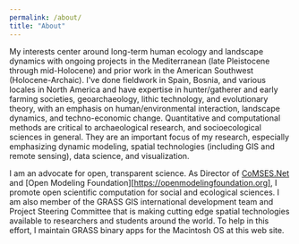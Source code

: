 ```yaml
---
permalink: /about/
title: "About"
---
```

My interests center around long-term human ecology and landscape dynamics with ongoing projects in the Mediterranean (late Pleistocene through mid-Holocene) and prior work in the American Southwest (Holocene-Archaic). I've done fieldwork in Spain, Bosnia, and various locales in North America and have expertise in hunter/gatherer and early farming societies, geoarchaeology, lithic technology, and evolutionary theory, with an emphasis on human/environmental interaction, landscape dynamics, and techno-economic change. Quantitative and computational methods are critical to archaeological research, and socioecological sciences in general. They are an important focus of my research, especially emphasizing dynamic modeling, spatial technologies (including GIS and remote sensing), data science, and visualization.

I am an advocate for open, transparent science. As Director of [CoMSES.Net](http://comses.net ) and [Open Modeling Foundation][https://openmodelingfoundation.org], I promote open scientific computation for social and ecological sciences. I am also member of the GRASS GIS international development team and Project Steering Committee that is making cutting edge spatial technologies available to researchers and students around the world. To help in this effort, I maintain GRASS binary apps for the Macintosh OS at this web site.
